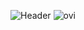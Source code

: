 ![Header](https://github.com/DIJITEA/dijitea/blob/main/assets/code.gif)
<img src="https://github-readme-stats.vercel.app/api/top-langs?username=DIJITEA&show_icons=true&locale=en&layout=compact&theme=chartreuse-dark" alt="ovi" />

<!--
**DIJITEA/dijitea** is a ✨ _special_ ✨ repository because its `README.md` (this file) appears on your GitHub profile.

Here are some ideas to get you started:

- 🔭 I’m currently working on ...
- 🌱 I’m currently learning ...
- 👯 I’m looking to collaborate on ...
- 🤔 I’m looking for help with ...
- 💬 Ask me about ...
- 📫 How to reach me: ...
- 😄 Pronouns: ...
- ⚡ Fun fact: ...
-->

